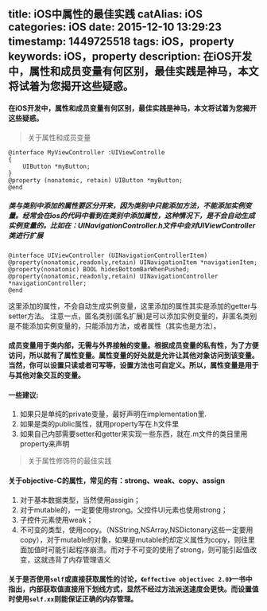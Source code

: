 title: iOS中属性的最佳实践
catAlias: iOS
categories: iOS
date: 2015-12-10 13:29:23
timestamp: 1449725518
tags: iOS，property
keywords: iOS，property
description: 在iOS开发中，属性和成员变量有何区别，最佳实践是神马，本文将试着为您揭开这些疑惑。
---
#### 在iOS开发中，属性和成员变量有何区别，最佳实践是神马，本文将试着为您揭开这些疑惑。

> 关于属性和成员变量

```
@interface MyViewController :UIViewControlle
{
    UIButton *myButton;
}
@property (nonatomic, retain) UIButton *myButton;
@end
```

##### 类与类别中添加的属性要区分开来，因为类别中只能添加方法，不能添加实例变量。经常会在ios的代码中看到在类别中添加属性，这种情况下，是不会自动生成实例变量的。比如在：UINavigationController.h文件中会对UIViewController类进行扩展

```
@interface UIViewController (UINavigationControllerItem)
@property(nonatomic,readonly,retain) UINavigationItem *navigationItem;
@property(nonatomic) BOOL hidesBottomBarWhenPushed;
@property(nonatomic,readonly,retain) UINavigationController *navigationController;
@end
```

  这里添加的属性，不会自动生成实例变量，这里添加的属性其实是添加的getter与setter方法。
  注意一点，匿名类别(匿名扩展)是可以添加实例变量的，非匿名类别是不能添加实例变量的，只能添加方法，或者属性（其实也是方法）。

#### 成员变量用于类内部，无需与外界接触的变量。根据成员变量的私有性，为了方便访问，所以就有了属性变量。属性变量的好处就是允许让其他对象访问到该变量。当然，你可以设置只读或者可写等，设置方法也可自定义。所以，属性变量是用于与其他对象交互的变量。

#### 一些建议:
1. 如果只是单纯的private变量，最好声明在implementation里.
2. 如果是类的public属性，就用property写在.h文件里
3. 如果自己内部需要setter和getter来实现一些东西，就在.m文件的类目里用property来声明

> 关于属性修饰符的最佳实践

#### 关于objective-C的属性，常见的有：strong、weak、copy、assign
1. 对于基本数据类型，当然使用assigin；
2. 对于mutable的，一定要使用strong。父控件UI元素也使用strong；
3. 子控件元素使用weak；
4. 不可变的类型，使用copy。（NSString,NSArray,NSDictonary这些一定要用copy），对于mutable的对象，如果是mutable的却定义属性为copy，则往里面加值时可能引起程序崩溃。而对于不可变的使用了strong，则可能引起值改变，这就违背了内存管理语义

#### 关于是否使用`self`或直接获取属性的讨论，`《effective objectivec 2.0》`一书中指出，内部获取值直接用下划线方式，显然不经过方法派送速度会更快。而设置值时使用`self.xx`则能保证正确的内存管理。

